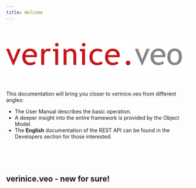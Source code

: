 ```yaml
---
title: Welcome
---
```


<br>

![verinice.veo - New for sure!](./docs/logo_verinice_veo_rgb.png)

<br>

This documentation will bring you closer to verinice.veo from different angles:

* The <DocsLink to="/manual">User Manual</DocsLink> describes the basic operation.
* A deeper insight into the entire framework is provided by the <DocsLink to="/object_model">Object Model</DocsLink>.
* The **English** documentation of the REST API can be found in the <DocsLink to="/developers">Developers</DocsLink> section for those interested.

<br>
<br>
<br>

## verinice.veo - new for sure!
